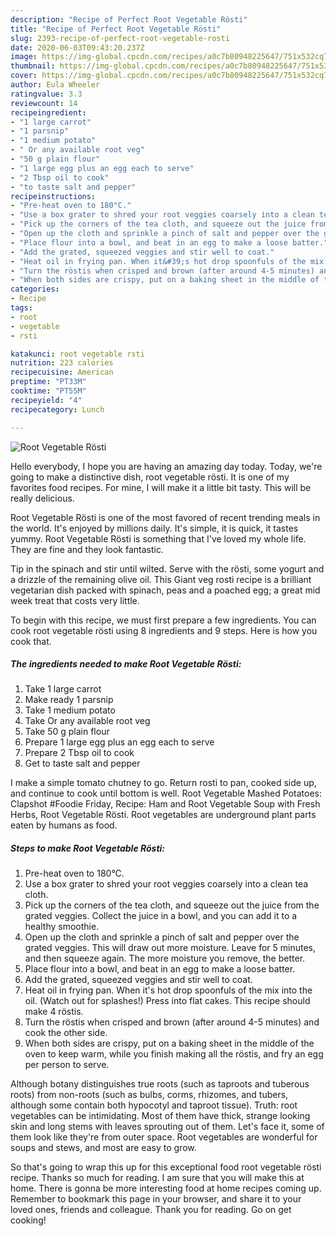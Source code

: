 ```yaml
---
description: "Recipe of Perfect Root Vegetable Rösti"
title: "Recipe of Perfect Root Vegetable Rösti"
slug: 2393-recipe-of-perfect-root-vegetable-rosti
date: 2020-06-03T09:43:20.237Z
image: https://img-global.cpcdn.com/recipes/a0c7b80948225647/751x532cq70/root-vegetable-rosti-recipe-main-photo.jpg
thumbnail: https://img-global.cpcdn.com/recipes/a0c7b80948225647/751x532cq70/root-vegetable-rosti-recipe-main-photo.jpg
cover: https://img-global.cpcdn.com/recipes/a0c7b80948225647/751x532cq70/root-vegetable-rosti-recipe-main-photo.jpg
author: Eula Wheeler
ratingvalue: 3.3
reviewcount: 14
recipeingredient:
- "1 large carrot"
- "1 parsnip"
- "1 medium potato"
- " Or any available root veg"
- "50 g plain flour"
- "1 large egg plus an egg each to serve"
- "2 Tbsp oil to cook"
- "to taste salt and pepper"
recipeinstructions:
- "Pre-heat oven to 180°C."
- "Use a box grater to shred your root veggies coarsely into a clean tea cloth."
- "Pick up the corners of the tea cloth, and squeeze out the juice from the grated veggies. Collect the juice in a bowl, and you can add it to a healthy smoothie."
- "Open up the cloth and sprinkle a pinch of salt and pepper over the grated veggies. This will draw out more moisture. Leave for 5 minutes, and then squeeze again. The more moisture you remove, the better."
- "Place flour into a bowl, and beat in an egg to make a loose batter."
- "Add the grated, squeezed veggies and stir well to coat."
- "Heat oil in frying pan. When it&#39;s hot drop spoonfuls of the mix into the oil. (Watch out for splashes!) Press into flat cakes. This recipe should make 4 röstis."
- "Turn the röstis when crisped and brown (after around 4-5 minutes) and cook the other side."
- "When both sides are crispy, put on a baking sheet in the middle of the oven to keep warm, while you finish making all the röstis, and fry an egg per person to serve."
categories:
- Recipe
tags:
- root
- vegetable
- rsti

katakunci: root vegetable rsti 
nutrition: 223 calories
recipecuisine: American
preptime: "PT33M"
cooktime: "PT55M"
recipeyield: "4"
recipecategory: Lunch

---
```



![Root Vegetable Rösti](https://img-global.cpcdn.com/recipes/a0c7b80948225647/751x532cq70/root-vegetable-rosti-recipe-main-photo.jpg)

Hello everybody, I hope you are having an amazing day today. Today, we're going to make a distinctive dish, root vegetable rösti. It is one of my favorites food recipes. For mine, I will make it a little bit tasty. This will be really delicious.

Root Vegetable Rösti is one of the most favored of recent trending meals in the world. It's enjoyed by millions daily. It's simple, it is quick, it tastes yummy. Root Vegetable Rösti is something that I've loved my whole life. They are fine and they look fantastic.

Tip in the spinach and stir until wilted. Serve with the rösti, some yogurt and a drizzle of the remaining olive oil. This Giant veg rosti recipe is a brilliant vegetarian dish packed with spinach, peas and a poached egg; a great mid week treat that costs very little.


To begin with this recipe, we must first prepare a few ingredients. You can cook root vegetable rösti using 8 ingredients and 9 steps. Here is how you cook that.

<!--inarticleads1-->

##### The ingredients needed to make Root Vegetable Rösti:

1. Take 1 large carrot
1. Make ready 1 parsnip
1. Take 1 medium potato
1. Take  Or any available root veg
1. Take 50 g plain flour
1. Prepare 1 large egg plus an egg each to serve
1. Prepare 2 Tbsp oil to cook
1. Get to taste salt and pepper


I make a simple tomato chutney to go. Return rosti to pan, cooked side up, and continue to cook until bottom is well. Root Vegetable Mashed Potatoes: Clapshot #Foodie Friday, Recipe: Ham and Root Vegetable Soup with Fresh Herbs, Root Vegetable Rösti. Root vegetables are underground plant parts eaten by humans as food. 

<!--inarticleads2-->

##### Steps to make Root Vegetable Rösti:

1. Pre-heat oven to 180°C.
1. Use a box grater to shred your root veggies coarsely into a clean tea cloth.
1. Pick up the corners of the tea cloth, and squeeze out the juice from the grated veggies. Collect the juice in a bowl, and you can add it to a healthy smoothie.
1. Open up the cloth and sprinkle a pinch of salt and pepper over the grated veggies. This will draw out more moisture. Leave for 5 minutes, and then squeeze again. The more moisture you remove, the better.
1. Place flour into a bowl, and beat in an egg to make a loose batter.
1. Add the grated, squeezed veggies and stir well to coat.
1. Heat oil in frying pan. When it&#39;s hot drop spoonfuls of the mix into the oil. (Watch out for splashes!) Press into flat cakes. This recipe should make 4 röstis.
1. Turn the röstis when crisped and brown (after around 4-5 minutes) and cook the other side.
1. When both sides are crispy, put on a baking sheet in the middle of the oven to keep warm, while you finish making all the röstis, and fry an egg per person to serve.


Although botany distinguishes true roots (such as taproots and tuberous roots) from non-roots (such as bulbs, corms, rhizomes, and tubers, although some contain both hypocotyl and taproot tissue). Truth: root vegetables can be intimidating. Most of them have thick, strange looking skin and long stems with leaves sprouting out of them. Let&#39;s face it, some of them look like they&#39;re from outer space. Root vegetables are wonderful for soups and stews, and most are easy to grow. 

So that's going to wrap this up for this exceptional food root vegetable rösti recipe. Thanks so much for reading. I am sure that you will make this at home. There is gonna be more interesting food at home recipes coming up. Remember to bookmark this page in your browser, and share it to your loved ones, friends and colleague. Thank you for reading. Go on get cooking!

